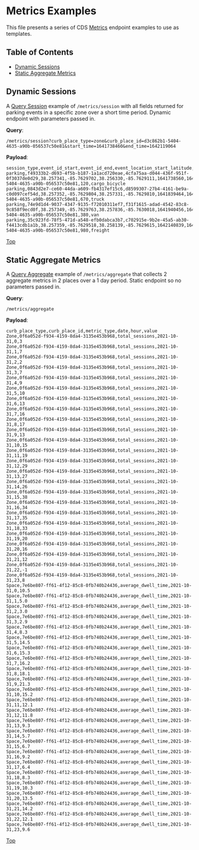 # Metrics Examples

This file presents a series of CDS [Metrics](/metrics) endpoint examples to use as templates.

## Table of Contents

- [Dynamic Sessions](#dynamic-sessions)
- [Static Aggregate Metrics](#static-aggregate-metrics)

## Dynamic Sessions

A [Query Session](/metrics#query-session) example of `/metrics/session` with all fields returned for parking events in a specific zone over a short time period. Dynamic endpoint with parameters passed in.

**Query**: 

`/metrics/session?curb_place_type=zone&curb_place_id=d3c862b1-5404-4635-a90b-056537c50e81&start_time=1641738460&end_time=1642119064`

**Payload**:

```csv
session_type,event_id_start,event_id_end,event_location_start_latitude,event_location_start_longitude,event_location_end_latitude,event_location_end_longitude,event_time_start,event_time_end,curb_zone_id,vehicle_length,vehicle_type
parking,f49333b2-d693-4f5b-b187-1a1acd720eae,4cfa75aa-d044-436f-951f-0f3037de0d29,38.257341,-85.7629702,38.256330,-85.7629111,1641738560,1641918255,d3c862b1-5404-4635-a90b-056537c50e81,120,cargo_bicycle
parking,0843d2e7-ce60-44da-a609-fb4317ef15c6,d8599307-27b4-4161-be9a-c0d097cef54d,38.257352,-85.7629804,38.257331,-85.7629810,1641839464,1641919041,d3c862b1-5404-4635-a90b-056537c50e81,670,truck
parking,74e9d1d4-9037-4347-9135-f72010311ef7,f31f1615-adad-4542-83c8-9c858f9ecd0f,38.257349,-85.7629763,38.257836,-85.7630018,1641940456,1642019039,d3c862b1-5404-4635-a90b-056537c50e81,380,van
parking,35c923fd-78f5-471d-a548-efb0dabca3b7,c702915e-9b2e-45a5-ab30-f4413cdb1a1b,38.257359,-85.7629518,38.258139,-85.7629615,1642140839,1642119050,d3c862b1-5404-4635-a90b-056537c50e81,980,freight
```

[Top](#table-of-contents)

## Static Aggregate Metrics

A [Query Aggregate](/metrics#query-aggregate) example of `/metrics/aggregate` that collects 2 aggregate metrics in 2 places over a 1 day period. Static endpoint so no parameters passed in.

**Query**: 

`/metrics/aggregate`

**Payload**:

```csv
curb_place_type,curb_place_id,metric_type,date,hour,value
Zone,0f6a052d-f934-4159-8da4-3135e453b968,total_sessions,2021-10-31,0,3
Zone,0f6a052d-f934-4159-8da4-3135e453b968,total_sessions,2021-10-31,1,7
Zone,0f6a052d-f934-4159-8da4-3135e453b968,total_sessions,2021-10-31,2,2
Zone,0f6a052d-f934-4159-8da4-3135e453b968,total_sessions,2021-10-31,3,7
Zone,0f6a052d-f934-4159-8da4-3135e453b968,total_sessions,2021-10-31,4,9
Zone,0f6a052d-f934-4159-8da4-3135e453b968,total_sessions,2021-10-31,5,10
Zone,0f6a052d-f934-4159-8da4-3135e453b968,total_sessions,2021-10-31,6,13
Zone,0f6a052d-f934-4159-8da4-3135e453b968,total_sessions,2021-10-31,7,16
Zone,0f6a052d-f934-4159-8da4-3135e453b968,total_sessions,2021-10-31,8,17
Zone,0f6a052d-f934-4159-8da4-3135e453b968,total_sessions,2021-10-31,9,13
Zone,0f6a052d-f934-4159-8da4-3135e453b968,total_sessions,2021-10-31,10,15
Zone,0f6a052d-f934-4159-8da4-3135e453b968,total_sessions,2021-10-31,11,19
Zone,0f6a052d-f934-4159-8da4-3135e453b968,total_sessions,2021-10-31,12,29
Zone,0f6a052d-f934-4159-8da4-3135e453b968,total_sessions,2021-10-31,13,27
Zone,0f6a052d-f934-4159-8da4-3135e453b968,total_sessions,2021-10-31,14,26
Zone,0f6a052d-f934-4159-8da4-3135e453b968,total_sessions,2021-10-31,15,38
Zone,0f6a052d-f934-4159-8da4-3135e453b968,total_sessions,2021-10-31,16,34
Zone,0f6a052d-f934-4159-8da4-3135e453b968,total_sessions,2021-10-31,17,35
Zone,0f6a052d-f934-4159-8da4-3135e453b968,total_sessions,2021-10-31,18,33
Zone,0f6a052d-f934-4159-8da4-3135e453b968,total_sessions,2021-10-31,19,20
Zone,0f6a052d-f934-4159-8da4-3135e453b968,total_sessions,2021-10-31,20,16
Zone,0f6a052d-f934-4159-8da4-3135e453b968,total_sessions,2021-10-31,21,12
Zone,0f6a052d-f934-4159-8da4-3135e453b968,total_sessions,2021-10-31,22,-1
Zone,0f6a052d-f934-4159-8da4-3135e453b968,total_sessions,2021-10-31,23,8
Space,7e6be807-ff61-4f12-85c8-0fb740b24436,average_dwell_time,2021-10-31,0,10.5
Space,7e6be807-ff61-4f12-85c8-0fb740b24436,average_dwell_time,2021-10-31,1,5.0
Space,7e6be807-ff61-4f12-85c8-0fb740b24436,average_dwell_time,2021-10-31,2,3.0
Space,7e6be807-ff61-4f12-85c8-0fb740b24436,average_dwell_time,2021-10-31,3,2.9
Space,7e6be807-ff61-4f12-85c8-0fb740b24436,average_dwell_time,2021-10-31,4,8.3
Space,7e6be807-ff61-4f12-85c8-0fb740b24436,average_dwell_time,2021-10-31,5,14.5
Space,7e6be807-ff61-4f12-85c8-0fb740b24436,average_dwell_time,2021-10-31,6,15.3
Space,7e6be807-ff61-4f12-85c8-0fb740b24436,average_dwell_time,2021-10-31,7,16.2
Space,7e6be807-ff61-4f12-85c8-0fb740b24436,average_dwell_time,2021-10-31,8,18.1
Space,7e6be807-ff61-4f12-85c8-0fb740b24436,average_dwell_time,2021-10-31,9,21.3
Space,7e6be807-ff61-4f12-85c8-0fb740b24436,average_dwell_time,2021-10-31,10,15.2
Space,7e6be807-ff61-4f12-85c8-0fb740b24436,average_dwell_time,2021-10-31,11,12.1
Space,7e6be807-ff61-4f12-85c8-0fb740b24436,average_dwell_time,2021-10-31,12,11.8
Space,7e6be807-ff61-4f12-85c8-0fb740b24436,average_dwell_time,2021-10-31,13,9.3
Space,7e6be807-ff61-4f12-85c8-0fb740b24436,average_dwell_time,2021-10-31,14,5.7
Space,7e6be807-ff61-4f12-85c8-0fb740b24436,average_dwell_time,2021-10-31,15,6.7
Space,7e6be807-ff61-4f12-85c8-0fb740b24436,average_dwell_time,2021-10-31,16,9.2
Space,7e6be807-ff61-4f12-85c8-0fb740b24436,average_dwell_time,2021-10-31,17,6.4
Space,7e6be807-ff61-4f12-85c8-0fb740b24436,average_dwell_time,2021-10-31,18,8.3
Space,7e6be807-ff61-4f12-85c8-0fb740b24436,average_dwell_time,2021-10-31,19,10.3
Space,7e6be807-ff61-4f12-85c8-0fb740b24436,average_dwell_time,2021-10-31,20,13.5
Space,7e6be807-ff61-4f12-85c8-0fb740b24436,average_dwell_time,2021-10-31,21,14.2
Space,7e6be807-ff61-4f12-85c8-0fb740b24436,average_dwell_time,2021-10-31,22,12.1
Space,7e6be807-ff61-4f12-85c8-0fb740b24436,average_dwell_time,2021-10-31,23,9.6
```

[Top](#table-of-contents)
